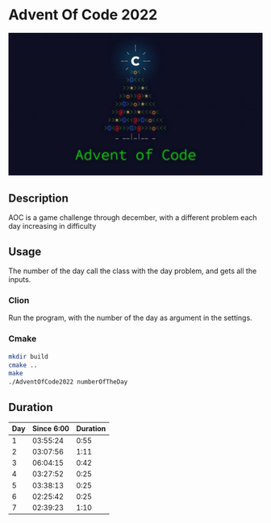 # Advent Of Code 2022

![AOC](aoc.jpg)

## Description
AOC is a game challenge through december, with a different problem each day increasing in difficulty

## Usage
The number of the day call the class with the day problem, and gets all the inputs.
### Clion
Run the program, with the number of the day as argument in the settings.
### Cmake
```bash
mkdir build
cmake ..
make
./AdventOfCode2022 numberOfTheDay
```

## Duration
| Day | Since 6:00 | Duration |
|-----|------------|----------|
| 1   | 03:55:24   | 0:55     |
| 2   | 03:07:56   | 1:11     |
| 3   | 06:04:15   | 0:42     |
| 4   | 03:27:52   | 0:25     |
| 5   | 03:38:13   | 0:25     |
| 6   | 02:25:42   | 0:25     |
| 7   | 02:39:23   | 1:10     |